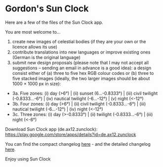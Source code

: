 # Gordon's Sun Clock

Here are a few of the files of the Sun Clock app. 

You are most welcome to... 

1. create new images of celestial bodies (if they are your own or the licence allows its use)
2. contribute translations into new languages or improve existing ones (German is the original language)  
3. submit new design proposals (please note that I may not accept all suggestions – sending an email in advance is a good idea): a design consist either of (a) three to five hex RGB colour codes or (b) three to five stacked images (ideally, the two larger images should be about 1000 × 1000 px in size):
- 3a. Five zones: (i) day (>6°) | (ii) sunset (6...-0.8333°) | (iii) civil twilight (-0.8333...-6°) | (iv) nautical twilight (-6...-12°) | (v) night (<-12°)
- 3b. Four zones: (i) day (>6°) | (ii) civil twilight (-0.8333...-6°) | (iii) nautical twilight (-6...-12°) | (iv) night (<-12°)
- 3c. Three zones: (i) day (>-0.8333°) | (ii) twilight (-0.8333...-6°) | (iii) night (<-6°)

Download Sun Clock app (de.ax12.zunclock):
https://play.google.com/store/apps/details?id=de.ax12.zunclock

You can find the compact changelog [here](./WHATSNEW.md) - and the detailed changelog [here](./CHANGELOG.md).

Enjoy using Sun Clock



